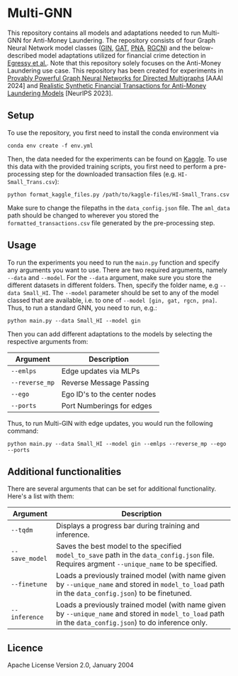 # Multi-GNN
This repository contains all models and adaptations needed to run Multi-GNN for Anti-Money Laundering. The repository consists of four Graph Neural Network model classes ([GIN](https://arxiv.org/abs/1810.00826), [GAT](https://arxiv.org/abs/1710.10903), [PNA](https://arxiv.org/abs/2004.05718), [RGCN](https://arxiv.org/abs/1703.06103)) and the below-described model adaptations utilized for financial crime detection in [Egressy et al.](https://arxiv.org/abs/2306.11586). Note that this repository solely focuses on the Anti-Money Laundering use case. This repository has been created for experiments in [Provably Powerful Graph Neural Networks for Directed Multigraphs](https://arxiv.org/abs/2306.11586) [AAAI 2024] and [Realistic Synthetic Financial Transactions for Anti-Money Laundering Models](https://arxiv.org/abs/2306.16424) [NeurIPS 2023].

## Setup
To use the repository, you first need to install the conda environment via 
```
conda env create -f env.yml
```
Then, the data needed for the experiments can be found on [Kaggle](https://www.kaggle.com/datasets/ealtman2019/ibm-transactions-for-anti-money-laundering-aml/data). To use this data with the provided training scripts, you first need to perform a pre-processing step for the downloaded transaction files (e.g. `HI-Small_Trans.csv`):
```
python format_kaggle_files.py /path/to/kaggle-files/HI-Small_Trans.csv
```
Make sure to change the filepaths in the `data_config.json` file. The `aml_data` path should be changed to wherever you stored the `formatted_transactions.csv` file generated by the pre-processing step.

## Usage
To run the experiments you need to run the `main.py` function and specify any arguments you want to use. There are two required arguments, namely `--data` and `--model`. For the `--data` argument, make sure you store the different datasets in different folders. Then, specify the folder name, e.g `--data Small_HI`. The `--model` parameter should be set to any of the model classed that are available, i.e. to one of `--model [gin, gat, rgcn, pna]`. Thus, to run a standard GNN, you need to run, e.g.:
```
python main.py --data Small_HI --model gin
```
Then you can add different adaptations to the models by selecting the respective arguments from:

<div align="center">

| Argument       | Description                  |
| -------------- | ---------------------------- |
| `--emlps`      | Edge updates via MLPs        |
| `--reverse_mp` | Reverse Message Passing      |
| `--ego`        | Ego ID's to the center nodes |
| `--ports`      | Port Numberings for edges    |

</div>
Thus, to run Multi-GIN with edge updates, you would run the following command:

```
python main.py --data Small_HI --model gin --emlps --reverse_mp --ego --ports
```

## Additional functionalities
There are several arguments that can be set for additional functionality. Here's a list with them:

<div align="center">

| Argument       | Description                                                                                                                                              |
| -------------- | ---------------------------------------------------------------------------------------------------------------------------------------------------------|
| `--tqdm`       | Displays a progress bar during training and inference.                                                                                                   |
| `--save_model` | Saves the best model to the specified `model_to_save` path in the `data_config.json` file. Requires argment `--unique_name` to be specified.             |
| `--finetune`   | Loads a previously trained model (with name given by `--unique_name` and stored in `model_to_load` path in the `data_config.json`) to be finetuned.      |
| `--inference`  | Loads a previously trained model (with name given by `--unique_name` and stored in `model_to_load` path in the `data_config.json`) to do inference only. |

</div>

## Licence
Apache License
Version 2.0, January 2004